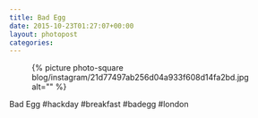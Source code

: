 ```yaml
---
title: Bad Egg
date: 2015-10-23T01:27:07+00:00
layout: photopost
categories:
---
```


<figure class="photo photo--square">
  {% picture photo-square blog/instagram/21d77497ab256d04a933f608d14fa2bd.jpg alt="" %}
</figure>

Bad Egg
#hackday #breakfast #badegg #london
